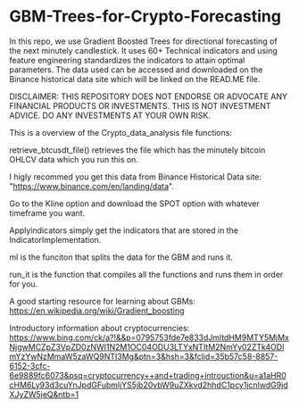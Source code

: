 # GBM-Trees-for-Crypto-Forecasting

In this repo, we use Gradient Boosted Trees for directional forecasting of the next minutely candlestick. It uses 60+ Technical indicators and using feature engineering standardizes the indicators to attain optimal parameters. The data used can be accessed and downloaded on the Binance historical data site which will be linked on the READ.ME file. 



DISCLAIMER: THIS REPOSITORY DOES NOT ENDORSE OR ADVOCATE ANY FINANCIAL PRODUCTS OR INVESTMENTS. THIS IS NOT INVESTMENT ADVICE. DO ANY INVESTMENTS AT YOUR OWN RISK.



This is a overview of the Crypto_data_analysis file functions:

retrieve_btcusdt_file() retrieves the file which has the minutely bitcoin OHLCV data which you run this on.

I higly recommed you get this data from Binance Historical Data site: "https://www.binance.com/en/landing/data".

Go to the Kline option and download the SPOT option with whatever timeframe you want. 

Applyindicators simply get the indicators that are stored in the IndicatorImplementation.

ml is the funciton that splits the data for the GBM and runs it.

run_it is the function that compiles all the functions and runs them in order for you.


A good starting resource for learning about GBMs: https://en.wikipedia.org/wiki/Gradient_boosting


Introductory information about cryptocurrencies: https://www.bing.com/ck/a?!&&p=0795753fde7e833dJmltdHM9MTY5MjMxNjgwMCZpZ3VpZD0zNWI1N2M1OC04ODU3LTYxNTItM2NmYy02ZTk4ODlmYzYwNzMmaW5zaWQ9NTI3Mg&ptn=3&hsh=3&fclid=35b57c58-8857-6152-3cfc-6e9889fc6073&psq=cryptocurrency++and+trading+introuction&u=a1aHR0cHM6Ly93d3cuYnJpdGFubmljYS5jb20vbW9uZXkvd2hhdC1pcy1jcnlwdG9jdXJyZW5jeQ&ntb=1

